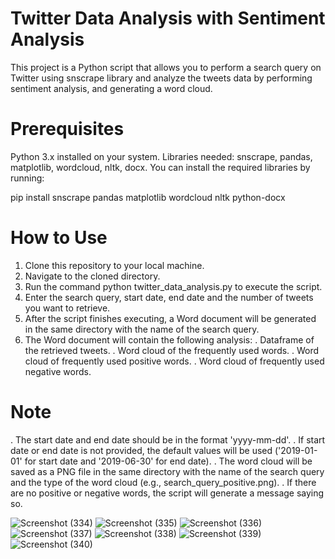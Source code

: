# Twitter Data Analysis with Sentiment Analysis
This project is a Python script that allows you to perform a search query on Twitter using snscrape library and analyze the tweets data by performing sentiment analysis, and generating a word cloud.

# Prerequisites
Python 3.x installed on your system.
Libraries needed: snscrape, pandas, matplotlib, wordcloud, nltk, docx.
You can install the required libraries by running:


pip install snscrape pandas matplotlib wordcloud nltk python-docx
# How to Use
1. Clone this repository to your local machine.
2. Navigate to the cloned directory.
3. Run the command python twitter_data_analysis.py to execute the script.
4. Enter the search query, start date, end date and the number of tweets you want to retrieve.
5. After the script finishes executing, a Word document will be generated in the same directory with the name of the search query.
6. The Word document will contain the following analysis:
  . Dataframe of the retrieved tweets.
  . Word cloud of the frequently used words.
  . Word cloud of frequently used positive words.
  . Word cloud of frequently used negative words.
# Note

. The start date and end date should be in the format 'yyyy-mm-dd'.
. If start date or end date is not provided, the default values will be used ('2019-01-01' for start date and '2019-06-30' for end date).
. The word cloud will be saved as a PNG file in the same directory with the name of the search query and the type of the word cloud (e.g., search_query_positive.png).
. If there are no positive or negative words, the script will generate a message saying so.

![Screenshot (334)](https://user-images.githubusercontent.com/111419512/231152576-2a8fa27f-1809-473c-a741-c6c2ea0520d0.png)
![Screenshot (335)](https://user-images.githubusercontent.com/111419512/231152588-d0ef656e-f925-4114-a51f-c1e45d8b97d4.png)
![Screenshot (336)](https://user-images.githubusercontent.com/111419512/231152594-dfa85194-92be-49e7-aee1-083f007a7b58.png)
![Screenshot (337)](https://user-images.githubusercontent.com/111419512/231152600-432be329-69a8-4d65-ba2b-a8eddea7b199.png)
![Screenshot (338)](https://user-images.githubusercontent.com/111419512/231152666-e7385948-28fd-49bd-be71-c8fe483b4d21.png)
![Screenshot (339)](https://user-images.githubusercontent.com/111419512/231152703-58c6e831-ef93-4818-ba23-278dec0a8e55.png)
![Screenshot (340)](https://user-images.githubusercontent.com/111419512/231152723-53e88b1f-d4a8-48a1-8c6f-488f6affb217.png)

